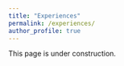 ```yaml
---
title: "Experiences"
permalink: /experiences/
author_profile: true
---
```


This page is under construction.

